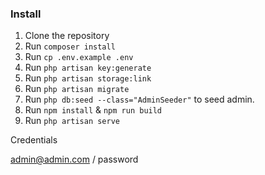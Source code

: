 ### Install

1. Clone the repository
2. Run `composer install`
3. Run `cp .env.example .env`
4. Run `php artisan key:generate`
5. Run `php artisan storage:link`
6. Run `php artisan migrate`
7. Run `php db:seed --class="AdminSeeder"` to seed admin.
8. Run `npm install` & `npm run build`
9. Run `php artisan serve`

Credentials

admin@admin.com / password

